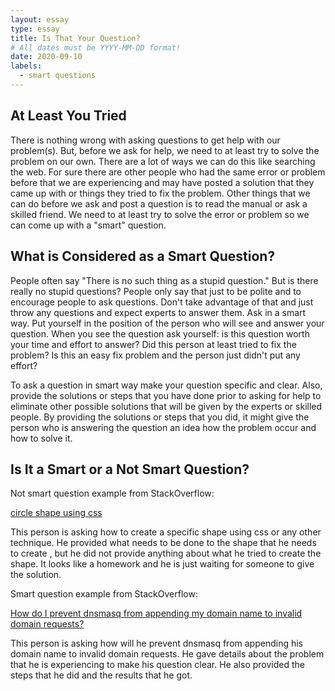 ```yaml
---
layout: essay
type: essay
title: Is That Your Question?
# All dates must be YYYY-MM-DD format!
date: 2020-09-10
labels:
  - smart questions
---
```



At Least You Tried
---
There is nothing wrong with asking questions to get help with our problem(s). But, before we ask for help, we need to at least try to solve the problem on our own. There are  a lot of ways we can do this like searching the web. For sure there are other people who had the same error or problem before that we are experiencing and may have posted a solution that they came up with or things they tried to fix the problem. Other things that we can do before we ask and post a question is to read the manual or ask a skilled friend. We need to at least try to solve the error or problem so we can come up with a "smart" question.


What is Considered as a Smart Question?
---
People often say "There is no such thing as a stupid question." But is there really no stupid questions? People only say that just to be polite and to encourage people to ask questions. Don't take advantage of that and just throw any questions and expect experts to answer them. Ask in a smart way. Put yourself in the position of the person who will see and answer your question. When you see the question ask yourself: is this question worth your time and effort to answer? Did this person at least tried to fix the problem?  Is this an easy fix problem and the person just didn't put any effort?

To ask a question in smart way make your question specific and clear. Also, provide the solutions or steps that you have done prior to asking for help to eliminate other possible solutions that will be given by the experts or skilled people. By providing the solutions or steps that you did, it might give the person who is answering the question an idea how the problem occur and how to solve it. 


Is It a Smart or a Not Smart Question?
---
Not smart question example from StackOverflow:

[circle shape using css](https://stackoverflow.com/questions/63843562/circle-shape-using-css)

This person is asking how to create a specific shape using css or any other technique. He provided what needs to be done to the shape that he needs to create , but he did not provide anything about what he tried to create the shape. It looks like a homework and he is just waiting for someone to give the solution.

Smart question example from StackOverflow:

[How do I prevent dnsmasq from appending my domain name to invalid domain requests?](https://stackoverflow.com/questions/5876/how-do-i-prevent-dnsmasq-from-appending-my-domain-name-to-invalid-domain-request)

This person is asking how will he prevent dnsmasq from appending his domain name to invalid domain requests. He gave details about the problem that he is experiencing to make his question clear. He also provided the steps that he did and the results that he got. 
